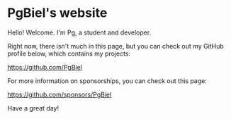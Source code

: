 # PgBiel's website

Hello! Welcome. I'm Pg, a student and developer.

Right now, there isn't much in this page, but you can check out my GitHub profile below, which contains my projects:

https://github.com/PgBiel

For more information on sponsorships, you can check out this page:

https://github.com/sponsors/PgBiel

Have a great day!
